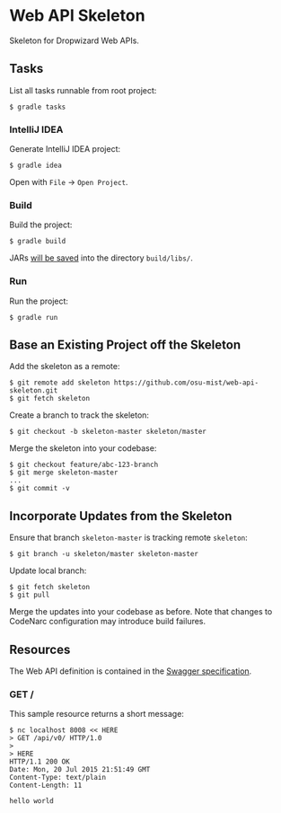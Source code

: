 # Web API Skeleton

Skeleton for Dropwizard Web APIs.


## Tasks

List all tasks runnable from root project:

    $ gradle tasks

### IntelliJ IDEA

Generate IntelliJ IDEA project:

    $ gradle idea

Open with `File` -> `Open Project`.

### Build

Build the project:

    $ gradle build

JARs [will be saved](https://github.com/johnrengelman/shadow#using-the-default-plugin-task) into the directory `build/libs/`.

### Run

Run the project:

    $ gradle run


## Base an Existing Project off the Skeleton

Add the skeleton as a remote:

    $ git remote add skeleton https://github.com/osu-mist/web-api-skeleton.git
    $ git fetch skeleton

Create a branch to track the skeleton:

    $ git checkout -b skeleton-master skeleton/master

Merge the skeleton into your codebase:

    $ git checkout feature/abc-123-branch
    $ git merge skeleton-master
    ...
    $ git commit -v


## Incorporate Updates from the Skeleton

Ensure that branch `skeleton-master` is tracking remote `skeleton`:

    $ git branch -u skeleton/master skeleton-master

Update local branch:

    $ git fetch skeleton
    $ git pull

Merge the updates into your codebase as before. Note that changes to CodeNarc configuration may introduce build failures.


## Resources

The Web API definition is contained in the [Swagger specification](swagger.yaml).

### GET /

This sample resource returns a short message:

    $ nc localhost 8008 << HERE
    > GET /api/v0/ HTTP/1.0
    > 
    > HERE
    HTTP/1.1 200 OK
    Date: Mon, 20 Jul 2015 21:51:49 GMT
    Content-Type: text/plain
    Content-Length: 11
    
    hello world
